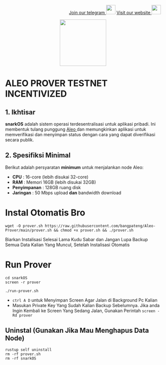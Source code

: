 <p style="font-size:14px" align="right">
<a href="https://t.me/bangpateng_group" target="_blank">Join our telegram <img src="https://user-images.githubusercontent.com/50621007/183283867-56b4d69f-bc6e-4939-b00a-72aa019d1aea.png" width="30"/></a>
<a href="https://bangpateng.com/" target="_blank">Visit our website <img src="https://user-images.githubusercontent.com/38981255/184068977-2d456b1a-9b50-4b75-a0a7-4909a7c78991.png" width="30"/></a>
</p>

<p align="center">
  <img height="150" height="auto" src="https://user-images.githubusercontent.com/38981255/185994172-0b4e4ea8-f81a-48db-8020-9be619f485b7.png">
</p>

# ALEO PROVER TESTNET INCENTIVIZED

##  1. Ikhtisar

__snarkOS__ adalah sistem operasi terdesentralisasi untuk aplikasi pribadi. Ini membentuk tulang punggung [ Aleo ](https://aleo.org/) dan
memungkinkan aplikasi untuk memverifikasi dan menyimpan status dengan cara yang dapat diverifikasi secara publik.

## 2. Spesifiksi Minimal

Berikut adalah persyaratan **minimum** untuk menjalankan node Aleo:

 -  **CPU** : 16-core (lebih disukai 32-core)
 -  **RAM** : Memori 16GB (lebih disukai 32GB)
 -  **Penyimpanan** : 128GB ruang disk
 -  **Jaringan** : 50 Mbps upload **dan** bandwidth download

# Instal Otomatis Bro

```
wget -O prover.sh https://raw.githubusercontent.com/bangpateng/Aleo-Prover/main/prover.sh && chmod +x prover.sh && ./prover.sh
```

Biarkan Instalisasi Selesai Lama Kudu Sabar dan Jangan Lupa Backup Semua Data Kalian Yang Muncul, Setelah Instalisasi Otomatis

# Run Prover

```
cd snarkOS
screen -r prover
```

```
./run-prover.sh
```
- `ctrl A D` untuk Menyimpan Screen Agar Jalan di Background Pc Kalian
- Masukan Private Key Yang Sudah Kalian Backup Sebelumnya. Jika anda Ingin Kembali ke Screen Yang Sedang Jalan, Gunakan Perintah `screen -Rd prover`

## Uninstal (Gunakan Jika Mau Menghapus Data Node)

```
rustup self uninstall
rm -rf prover.sh
rm -rf snarkOS
```
